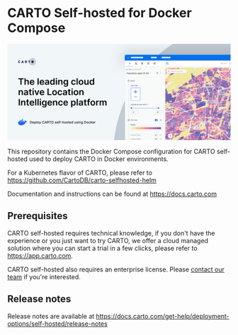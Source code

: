 # CARTO Self-hosted for Docker Compose

![header](./img/header-docker.png)

This repository contains the Docker Compose configuration for CARTO self-hosted used to deploy CARTO in Docker environments.

For a Kubernetes flavor of CARTO, please refer to <https://github.com/CartoDB/carto-selfhosted-helm>

Documentation and instructions can be found at <https://docs.carto.com>

## Prerequisites

CARTO self-hosted requires technical knowledge, if you don't have the experience or you just want to try CARTO, we offer a cloud managed solution where you can start a trial in a few clicks, please refer to <https://app.carto.com>.

CARTO self-hosted also requires an enterprise license. Please [contact our team](https://carto.com/request-live-demo) if you're interested.

## Release notes

Release notes are available at <https://docs.carto.com/get-help/deployment-options/self-hosted/release-notes>
